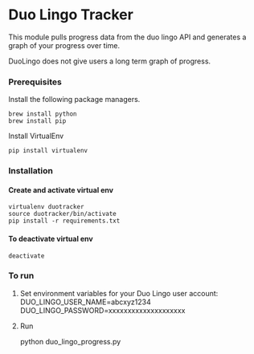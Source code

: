 # Duo Lingo Tracker

This module pulls progress data from the duo lingo API and generates a graph of your progress over time.

DuoLingo does not give users a long term graph of progress.

### Prerequisites

Install the following package managers.

    brew install python
    brew install pip

Install VirtualEnv

    pip install virtualenv

### Installation

#### Create and activate virtual env

    virtualenv duotracker
    source duotracker/bin/activate
    pip install -r requirements.txt

#### To deactivate virtual env

    deactivate

### To run

1. Set environment variables for your Duo Lingo user account:
    DUO_LINGO_USER_NAME=abcxyz1234
    DUO_LINGO_PASSWORD=xxxxxxxxxxxxxxxxxxxx

2. Run

    python duo_lingo_progress.py
